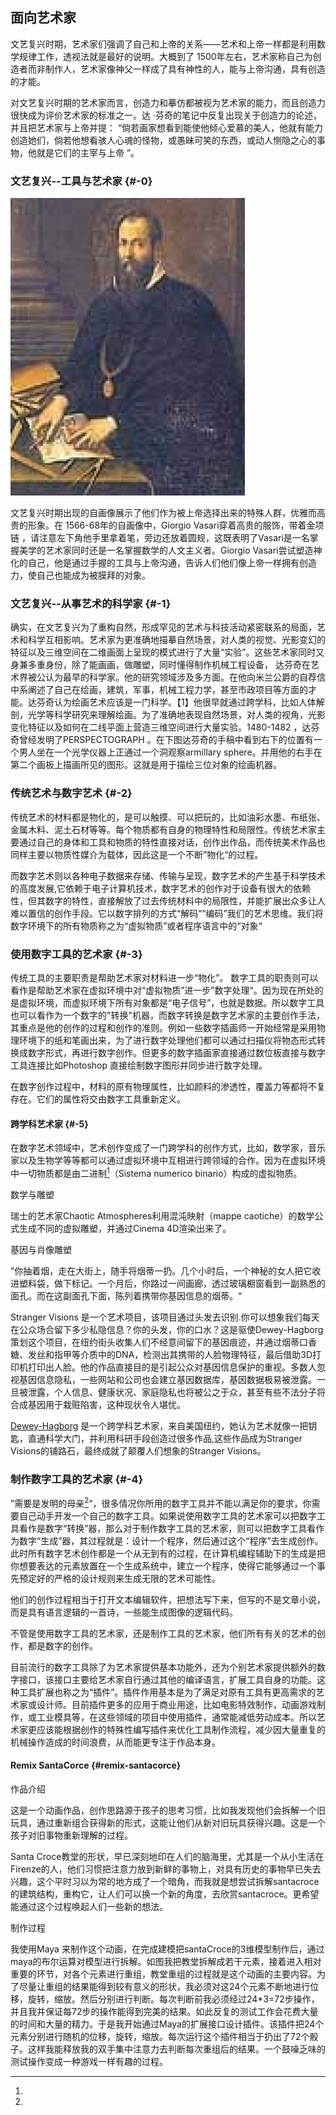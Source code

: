 ## 面向艺术家

文艺复兴时期，艺术家们强调了自己和上帝的关系——艺术和上帝一样都是利用数学规律工作，透视法就是最好的说明。大概到了 1500年左右，艺术家称自己为创造者而非制作人，艺术家像神父一样成了具有神性的人，能与上帝沟通，具有创造的才能。

对文艺复兴时期的艺术家而言，创造力和摹仿都被视为艺术家的能力，而且创造力很快成为评价艺术家的标准之一。达 ·芬奇的笔记中反复出现关于创造力的论述，并且把艺术家与上帝并提： “倘若画家想看到能使他倾心爱慕的美人，他就有能力创造她们，倘若他想看骇人心魂的怪物，或愚昧可笑的东西，或动人恻隐之心的事物，他就是它们的主宰与上帝 ”。

### 文艺复兴--工具与艺术家 {#-0}

![E:\data\tesi\img\392.jpg](\assets\edatatesiimg392jpg.jpeg)

文艺复兴时期出现的自画像展示了他们作为被上帝选择出来的特殊人群，优雅而高贵的形象。在 1566-68年的自画像中，Giorgio Vasari穿着高贵的服饰，带着金项链 ，请注意左下角他手里拿着笔，旁边还放着圆规，这既表明了Vasari是一名掌握美学的艺术家同时还是一名掌握数学的人文主义者。Giorgio Vasari尝试塑造神化的自己，他是通过手握的工具与上帝沟通，告诉人们他们像上帝一样拥有创造力，使自己也能成为被膜拜的对象。

### 文艺复兴--从事艺术的科学家 {#-1}

确实，在文艺复兴为了重构自然，形成罕见的艺术与科技活动紧密联系的局面，艺术和科学互相影响。艺术家为更准确地描摹自然场景，对人类的视觉、光影变幻的特征以及三维空间在二维画面上呈现的模式进行了大量“实验”。这些艺术家同时又身兼多重身份，除了能画画，做雕塑，同时懂得制作机械工程设备， 达芬奇在艺术界被公认为最早的科学家。他的研究领域涉及多方面。在他向米兰公爵的自荐信中系阐述了自己在绘画，建筑，军事，机械工程力学，甚至市政项目等方面的才能。达芬奇认为绘画艺术应该是一门科学。【1】他很早就通过跨学科，比如人体解剖，光学等科学研究来理解绘画。为了准确地表现自然场景，对人类的视角，光影变化特征以及如何在二线平面上营造三维空间进行大量实验。1480-1482 ，达芬奇曾经发明了PERSPECTOGRAPH 。在下图达芬奇的手稿中看到右下的位置有一个男人坐在一个光学仪器上正通过一个洞观察armillary sphere。并用他的右手在第二个画板上描画所见的图形。这就是用于描绘三位对象的绘画机器。

### 传统艺术与数字艺术 {#-2}

传统艺术的材料都是物化的，是可以触摸、可以把玩的，比如油彩水墨、布纸张、金属木料、泥土石材等等。每个物质都有自身的物理特性和局限性。传统艺术家主要通过自己的身体和工具和物质的特性直接对话，创作出作品，而传统美术作品也同样主要以物质性媒介为载体，因此这是一个不断”物化“的过程。

而数字艺术则以各种电子数据来存储、传输与呈现，数字艺术的产生基于科学技术的高度发展,它依赖于电子计算机技术，数字艺术的创作对于设备有很大的依赖性，但其数字的特性，直接解放了过去传统材料中的局限性，并能扩展出众多让人难以置信的创作手段。它以数字排列的方式“解码”“编码”我们的艺术思维。我们将数字环境下的所有物质称之为“虚拟物质”或者程序语言中的“对象“

### 使用数字工具的艺术家 {#-3}

传统工具的主要职责是帮助艺术家对材料进一步“物化”。 数字工具的职责则可以看作是帮助艺术家在虚拟环境中对“虚拟物质”进一步”数字处理“。因为现在所处的是虚拟环境，而虚拟环境下所有对象都是“电子信号”，也就是数据。所以数字工具也可以看作为一个数字的&quot;转换&quot;机器，而数字转换是数字艺术家的主要创作手法，其重点是他的创作的过程和创作的准则。例如一些数字插画师一开始经常是采用物理环境下的纸和笔画出来，为了进行数字处理他们都可以通过扫描仪将物态形式转换成数字形式，再进行数字创作。但更多的数字插画家直接通过数位板直接与数字工具连接比如Photoshop 直接绘制数字图形并同步进行数字处理。

在数字创作过程中，材料的原有物理属性，比如颜料的渗透性，覆盖力等都将不复存在。它们的属性将交由数字工具重新定义。

#### ****跨学科艺术家**** {#-5}

在数字艺术领域中，艺术创作变成了一门跨学科的创作方式，比如，数学家，音乐家以及生物学等等都可以通过虚拟环境中互相进行跨领域的合作。因为在虚拟环境中一切物质都是由二进制[^1]（Sistema numerico binario）构成的虚拟物质。

数学与雕塑

瑞士的艺术家Chaotic Atmospheres利用混沌映射（mappe caotiche）的数学公式生成不同的虚拟雕塑，并通过Cinema 4D渲染出来了。

基因与肖像雕塑

”你抽着烟，走在大街上，随手将烟蒂一扔。几个小时后，一个神秘的女人把它收进塑料袋，做下标记。一个月后，你路过一间画廊，透过玻璃橱窗看到一副熟悉的面孔。而在这副面孔下面，陈列着携带你基因信息的烟蒂。“

Stranger Visions 是一个艺术项目，该项目通过头发去识别.你可以想象我们每天在公众场合留下多少私隐信息？你的头发，你的口水？这是驱使Dewey-Hagborg策划这个项目，在纽约街头收集人们不经意间留下的基因痕迹，并通过烟蒂口香糖、发丝和指甲等介质中的DNA，检测出其携带的人脸物理特征，最后借助3D打印机打印出人脸。他的作品直接目的是引起公众对基因信息保护的重视。多数人忽视基因信息隐私，一些网站和公司也会建立基因数据库，基因数据极易被泄露。一旦被泄露，个人信息、健康状况、家庭隐私也将被公之于众，甚至有些不法分子将合成基因用于栽赃陷害，这种现状令人堪忧。

[Dewey-Hagborg](http://deweyhagborg.com/bio.html) 是一个跨学科艺术家，来自美国纽约，她认为艺术就像一把钥匙，直通科学大门，并利用科研手段创造过很多作品,这些作品成为Stranger Visions的铺路石，最终成就了颠覆人们想象的Stranger Visions。

### 制作数字工具的艺术家 {#-4}

”需要是发明的母亲[^2]“，很多情况你所用的数字工具并不能以满足你的要求，你需要自己动手开发一个自己的数字工具。如果说使用数字工具的艺术家可以把数字工具看作是数字“转换”器，那么对于制作数字工具的艺术家，则可以把数字工具看作为数字“生成”器，其过程就是：设计一个程序，然后通过这个“程序”去生成创作。此时所有数字艺术创作都是一个从无到有的过程，在计算机编程辅助下的生成是把你想要表达的元素放置在一个生成系统中，建立一个程序，使得它能够通过一个事先预定好的严格的设计规则来生成无限的艺术可能性。

他们的创作过程相当于打开文本编辑软件，把想法写下来，但写的不是文章小说，而是具有语言逻辑的一首诗，一些能生成图像的逻辑代码。

不管是使用数字工具的艺术家，还是制作工具的艺术家，他们所有有关的艺术的创作，都是数字的创作。

目前流行的数字工具除了为艺术家提供基本功能外，还为个别艺术家提供额外的数字接口，该接口主要给艺术家自行通过其他的编译语言，扩展工具自身的功能。这种工具扩展也称之为“插件”。插件作用基本是为了满足对原有工具有更高需求的艺术家或设计师。目前插件更多的应用于商业用途，比如电影特效制作，动画游戏制作，或工业模具等，在这些领域的项目中使用插件，通常能减低劳动成本。所以艺术家更应该能根据创作的特殊性编写插件来优化工具制作流程，减少因大量重复的机械操作造成的时间浪费，从而能更专注于作品本身。

#### Remix SantaCorce {#remix-santacorce}

作品介绍

这是一个动画作品，创作思路源于孩子的思考习惯，比如我发现他们会拆解一个旧玩具，通过重新组合获得新的形式，这能让他们从新对旧玩具获得兴趣。这是一个孩子对旧事物重新理解的过程。

Santa Croce教堂的形状，早已深刻地印在人们的脑海里，尤其是一个从小生活在Firenze的人，他们习惯把注意力放到新鲜的事物上，对具有历史的事物早已失去兴趣，这个平时习以为常的地方成了一个暗角，而我就是想尝试拆解santacroce 的建筑结构，重构它，让人们可以换一个新的角度，去欣赏santacroce。更希望能通过这个过程唤起人们一些新的想法。

制作过程

我使用Maya 来制作这个动画，在完成建模把santaCroce的3维模型制作后，通过maya的布尔运算对模型进行拆解。如图我把教堂拆解成若干元素，接着进入相对重要的环节，对各个元素进行重组，教堂重组的过程就是这个动画的主要内容。为了尽量让重组的结果能得到较有意义的形状，我必须对这24个元素不断地进行位移，旋转，缩放。然后分别进行判断。每次判断前我必须经过24*3=72步操作，并且我并保证每72步的操作能得到完美的结果。如此反复的测试工作会花费大量的时间和大量的精力。于是我开始通过Maya的扩展接口设计插件。该插件把24个元素分别进行随机的位移，旋转，缩放。每次运行这个插件相当于扔出了72个骰子。这样我能释放我的双手集中注意力去判断每次重组后的结果。一个鼓噪乏味的测试操作变成一种游戏一样有趣的过程。

[^1]: 

[^2]:
